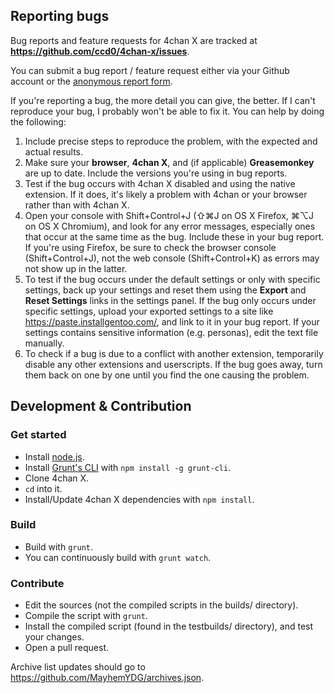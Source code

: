 ## Reporting bugs

Bug reports and feature requests for 4chan X are tracked at **https://github.com/ccd0/4chan-x/issues**.

You can submit a bug report / feature request either via your Github account or the [anonymous report form](https://gitreports.com/issue/ccd0/4chan-x).

If you're reporting a bug, the more detail you can give, the better. If I can't reproduce your bug, I probably won't be able to fix it. You can help by doing the following:

1. Include precise steps to reproduce the problem, with the expected and actual results.
2. Make sure your **browser**, **4chan X**, and (if applicable) **Greasemonkey** are up to date. Include the versions you're using in bug reports.
3. Test if the bug occurs with 4chan X disabled and using the native extension. If it does, it's likely a problem with 4chan or your browser rather than with 4chan X.
4. Open your console with Shift+Control+J (⇧⌘J on OS X Firefox, ⌘⌥J on OS X Chromium), and look for any error messages, especially ones that occur at the same time as the bug. Include these in your bug report. If you're using Firefox, be sure to check the browser console (Shift+Control+J), not the web console (Shift+Control+K) as errors may not show up in the latter.
5. To test if the bug occurs under the default settings or only with specific settings, back up your settings and reset them using the **Export** and **Reset Settings** links in the settings panel. If the bug only occurs under specific settings, upload your exported settings to a site like https://paste.installgentoo.com/, and link to it in your bug report. If your settings contains sensitive information (e.g. personas), edit the text file manually.
6. To check if a bug is due to a conflict with another extension, temporarily disable any other extensions and userscripts. If the bug goes away, turn them back on one by one until you find the one causing the problem.

## Development & Contribution

### Get started

- Install [node.js](http://nodejs.org/).
- Install [Grunt's CLI](http://gruntjs.com/) with `npm install -g grunt-cli`.
- Clone 4chan X.
- `cd` into it.
- Install/Update 4chan X dependencies with `npm install`.

### Build

- Build with `grunt`.
- You can continuously build with `grunt watch`.

### Contribute

- Edit the sources (not the compiled scripts in the builds/ directory).
- Compile the script with `grunt`.
- Install the compiled script (found in the testbuilds/ directory), and test your changes.
- Open a pull request.

Archive list updates should go to https://github.com/MayhemYDG/archives.json.
